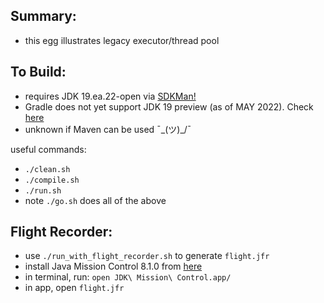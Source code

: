 
Summary:
---------

* this egg illustrates legacy executor/thread pool 

To Build:
---------

* requires JDK 19.ea.22-open via [SDKMan!](https://sdkman.io/)
* Gradle does not yet support JDK 19 preview (as of MAY 2022). Check [here](https://docs.gradle.org/current/userguide/compatibility.html)
* unknown if Maven can be used ¯\_(ツ)_/¯

useful commands:

* `./clean.sh`
* `./compile.sh`
* `./run.sh`
* note `./go.sh` does all of the above

Flight Recorder:
----------------

* use `./run_with_flight_recorder.sh` to generate `flight.jfr`
* install Java Mission Control 8.1.0 from [here](https://adoptopenjdk.net/jmc.html)
* in terminal, run: `open JDK\ Mission\ Control.app/`
* in app, open `flight.jfr`
